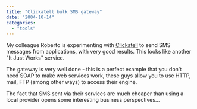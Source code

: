 ```yaml
---
title: "Clickatell bulk SMS gateway"
date: "2004-10-14"
categories: 
  - "tools"
---
```


My colleague Roberto is experimenting with [Clickatell](http://www.clickatell.com/) to send SMS messages from applications, with very good results. This looks like another "It Just Works" service.

The gateway is very well done - this is a perfect example that you don't need SOAP to make web services work, these guys allow you to use HTTP, mail, FTP (among other ways) to access their engine.

The fact that SMS sent via their services are much cheaper than using a local provider opens some interesting business perspectives...
